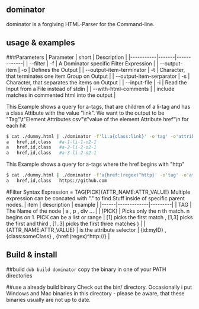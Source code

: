dominator
---------

dominator is a forgiving HTML-Parser for the Command-line.

usage & examples
----------------

###Parameters
| Parameter | short | Description |
|-----------|-------|-------------|
| --filter | -f | A Dominator specific Filter Expression |
| --output-item | -o | Defines the Output |
| --output-item-terminator | -t | Character, that terminates one item Group on Output |
| --output-item-serparator | -s | Character, that separates the items on Output |
| --input-file | -i | Read the Input from a File instead of stdin |
| --with-html-comments |  | include matches in commented html into the output |

This Example shows a query for a-tags, that are children of a li-tag and has a class Attibute with the value "link".
We want to the output to be "Tag"\t"Element Attributes csv"\t"value of the element Attribute href"\n for each hit 
```sh
$ cat ./dummy.html | ./dominator -f'li.a{class:link}' -o'tag' -o'attrib-keys' -o'attrib(href)'
a	href,id,class	#a-1-li-1-o2-1
a	href,id,class	#a-2-li-2-o2-1
a	href,id,class	#a-3-li-2-o2-1
```

This Example shows a query for a-tags where the href begins with "http"
```sh
$ cat ./dummy.html | ./dominator -f'a{href:(regex)^http}' -o'tag' -o'attrib-keys' -o'attrib(href)'
a	href,id,class	https://github.com
```

#Filter Syntax
Expression = TAG[PICK]{ATTR_NAME:ATTR_VALUE}
Multiple expression can be concated with "." to find Stuff inside of specific parent nodes.
| item | description | example |
|------|-------------|---------| 
| TAG | The Name of the node | a , p , div ... |
| [PICK] | Picks only the n th match. n begins on 1. PICK can be a list or range | [1] picks the first match , [1,3] picks the first and third , [1..3] picks the first three matches ) |
| {ATTR_NAME:ATTR_VALUE} | is the attribute selector | {id:myID} , {class:someClass} , {href:(regex)^http://}  |


Build & install
-------

##build
`
dub build dominator
`
copy the binary in one of your PATH directories

##use a already build binary
Check out the bin/ directory. 
Occasionally i put Windows and Mac binaries in this directory - please be aware, that these binaries usually are not up to date. 
